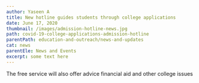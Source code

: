 ```yaml
---
author: Yaseen A
title: New hotline guides students through college applications
date: June 17, 2020
thumbnail: /images/admission-hotline-news.jpg
path: covid-19-college-applications-admission-hotline
parentPath: education-and-outreach/news-and-updates
cat: news
parentEle: News and Events
excerpt: some text here
---
```

The free service will also offer advice financial aid and other college issues
